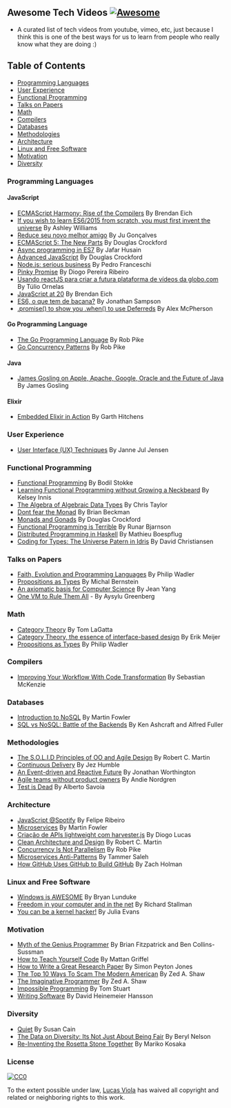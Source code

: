 ## Awesome Tech Videos [![Awesome](https://cdn.rawgit.com/sindresorhus/awesome/d7305f38d29fed78fa85652e3a63e154dd8e8829/media/badge.svg)](https://github.com/sindresorhus/awesome)

* A curated list of tech videos from youtube, vimeo, etc, just because
I think this is one of the best ways for us to learn from people who
really know what they are doing :)

## Table of Contents
* [Programming Languages](https://github.com/lucasviola/awesome-tech-videos#programming-languages)
* [User Experience](https://github.com/lucasviola/awesome-tech-videos#user-experience)
* [Functional Programming](https://github.com/lucasviola/awesome-tech-videos#functional-programming)
* [Talks on Papers](https://github.com/lucasviola/awesome-tech-videos#talks-on-papers)
* [Math](https://github.com/lucasviola/awesome-tech-videos#math)
* [Compilers](https://github.com/lucasviola/awesome-tech-videos#compilers)
* [Databases](https://github.com/lucasviola/awesome-tech-videos#databases)
* [Methodologies](https://github.com/lucasviola/awesome-tech-videos#methodologies)
* [Architecture](https://github.com/lucasviola/awesome-tech-videos#architecture)
* [Linux and Free Software](https://github.com/lucasviola/awesome-tech-videos#linux-and-free-software)
* [Motivation](https://github.com/lucasviola/awesome-tech-videos#motivation)
* [Diversity](https://github.com/lucasviola/awesome-tech-videos#diversity)
 

### Programming Languages

#### JavaScript

- [ECMAScript Harmony: Rise of the Compilers](https://www.youtube.com/watch?v=PlmsweSNhTw&index) By Brendan Eich
- [If you wish to learn ES6/2015 from scratch, you must first invent the universe](https://www.youtube.com/watch?v=DN4yLZB1vUQ) By Ashley Williams
- [Reduce seu novo melhor amigo](https://www.youtube.com/watch?v=P9mAnhNFKO4) By Ju Gonçalves
- [ECMAScript 5: The New Parts](https://www.youtube.com/watch?v=UTEqr0IlFKY) By Douglas Crockford
- [Async programming in ES7](https://www.youtube.com/watch?v=lil4YCCXRYc) By Jafar Husain
- [Advanced JavaScript](https://www.youtube.com/watch?v=DwYPG6vreJg) By Douglas Crockford
- [Node.js: serious business](https://www.youtube.com/watch?v=_0opytdAXHk) By Pedro Franceschi
- [Pinky Promise](https://www.youtube.com/watch?v=-N8kFr_gaAI) By Diogo Pereira Ribeiro
- [Usando reactJS para criar a futura plataforma de vídeos da globo.com](https://www.youtube.com/watch?v=Hm49qF7DAXw) By Túlio Ornelas
- [JavaScript at 20](https://www.youtube.com/watch?v=bM79WQ9iMZQ) By Brendan Eich
- [ES6, o que tem de bacana?](https://www.youtube.com/watch?v=VHRdSnJbNLg) By Jonathan Sampson
- [.promise() to show you .when() to use Deferreds](https://www.youtube.com/watch?v=juRtEEsHI9E) By Alex McPherson

#### Go Programming Language

- [The Go Programming Language](https://www.youtube.com/watch?v=rKnDgT73v8s) By Rob Pike
- [Go Concurrency Patterns](https://www.youtube.com/watch?v=f6kdp27TYZs) By Rob Pike

#### Java

- [James Gosling on Apple, Apache, Google, Oracle and the Future of Java](https://www.youtube.com/watch?v=9ei-rbULWoA) By James Gosling

#### Elixir

- [Embedded Elixir in Action](https://www.youtube.com/watch?v=kpzQrFC55q4) By Garth Hitchens 

### User Experience
- [User Interface (UX) Techniques](https://www.youtube.com/watch?v=7OSkB4BCx00) By Janne Jul Jensen

### Functional Programming

- [Functional Programming](https://www.youtube.com/watch?v=DHubfS8E--o) By Bodil Stokke
- [Learning Functional Programming without Growing a Neckbeard](https://www.youtube.com/watch?v=OOvL6QAxRK4) By Kelsey Innis
- [The Algebra of Algebraic Data Types](https://www.youtube.com/watch?v=YScIPA8RbVE) By Chris Taylor
- [Dont fear the Monad](https://www.youtube.com/watch?v=ZhuHCtR3xq8) By Brian Beckman
- [Monads and Gonads](https://www.youtube.com/watch?v=dkZFtimgAcM) By Douglas Crockford
- [Functional Programming is Terrible](https://www.youtube.com/watch?v=hzf3hTUKk8U) By Runar Bjarnson
- [Distributed Programming in Haskell](https://www.youtube.com/watch?v=qlnU73a3Cw0) By Mathieu Boespflug
- [Coding for Types: The Universe Patern in Idris](https://www.youtube.com/watch?v=AWeT_G04a0A) By David Christiansen

### Talks on Papers
- [Faith, Evolution and Programming Languages](https://www.youtube.com/watch?v=8frGknO8rIg) By Philip Wadler
- [Propositions as Types](https://www.youtube.com/watch?v=K-YYoigWN24) By Michal Bernstein
- [An axiomatic basis for Computer Science](https://www.youtube.com/watch?v=GQi-6-d5ooQ) By Jean Yang 
- [One VM to Rule Them All](https://www.youtube.com/watch?v=L3e8G5l9gT8) - By Aysylu Greenberg

### Math

- [Category Theory](https://www.youtube.com/watch?v=o6L6XeNdd_k&list=FLCYmxNRJq3v_zDtEQrQuBKQ) By Tom LaGatta
- [Category Theory, the essence of interface-based design](https://www.youtube.com/watch?v=JMP6gI5mLHc) By Erik Meijer
- [Propositions as Types](https://www.youtube.com/watch?v=IOiZatlZtGU) By Philip Wadler

### Compilers

- [Improving Your Workflow With Code Transformation](https://www.youtube.com/watch?v=OFuDvqZmUrE) By Sebastian McKenzie

### Databases

- [Introduction to NoSQL](https://www.youtube.com/watch?v=qI_g07C_Q5I) By Martin Fowler
- [SQL vs NoSQL: Battle of the Backends](https://www.youtube.com/watch?v=rRoy6I4gKWU) By Ken Ashcraft and Alfred Fuller

### Methodologies

- [The S.O.L.I.D Principles of OO and Agile Design](https://www.youtube.com/watch?v=t86v3N4OshQ) By Robert C. Martin
- [Continuous Delivery](https://www.youtube.com/watch?v=skLJuksCRTw) By Jez Humble
- [An Event-driven and Reactive Future](https://www.youtube.com/watch?v=_VdIQTtRkb8) By Jonathan Worthington
- [Agile teams without product owners](https://www.youtube.com/watch?v=SIoukaoFZ9Y) By Andie Nordgren
- [Test is Dead](https://www.youtube.com/watch?v=X1jWe5rOu3g) By Alberto Savoia

### Architecture

- [JavaScript @Spotify](https://www.youtube.com/watch?v=xyR4G2XgcHU) By Felipe Ribeiro
- [Microservices](https://www.youtube.com/watch?v=2yko4TbC8cI) By Martin Fowler
- [Criação de APIs lightweight com harvester.js](https://www.youtube.com/watch?v=r2bIhTO5FcM) By Diogo Lucas
- [Clean Architecture and Design](https://www.youtube.com/watch?v=asLUTiJJqdE) By Robert C. Martin
- [Concurrency Is Not Parallelism](https://www.youtube.com/watch?v=cN_DpYBzKso) By Rob Pike
- [Microservices Anti-Patterns](https://www.youtube.com/watch?v=I56HzTKvZKc) By Tammer Saleh
- [How GitHub Uses GitHub to Build GitHub](https://www.youtube.com/watch?v=qyz3jkOBbQY) By Zach Holman

### Linux and Free Software

- [Windows is AWESOME](https://www.youtube.com/watch?v=Zu0l-Ac7fTU&index=1&list=PLzcMzE4Sz1bDfHOZ2gTbcT7l4p2RaHa1L) By Bryan Lunduke
- [Freedom in your computer and in the net](https://www.youtube.com/watch?v=2lupgHYiK9Q) By Richard Stallman
- [You can be a kernel hacker!](https://www.youtube.com/watch?v=0IQlpFWTFbM) By Julia Evans

### Motivation

- [Myth of the Genius Programmer](https://www.youtube.com/watch?v=0SARbwvhupQ) By Brian Fitzpatrick and Ben Collins-Sussman
- [How to Teach Yourself Code](https://www.youtube.com/watch?v=T0qAjgQFR4c) By Mattan Griffel
- [How to Write a Great Research Paper](https://www.youtube.com/watch?v=g3dkRsTqdDA) By Simon Peyton Jones
- [The Top 10 Ways To Scam The Modern American](https://www.youtube.com/watch?v=neI_Pj558CY) By Zed A. Shaw
- [The Imaginative Programmer](https://www.youtube.com/watch?v=w1-bDwNtG-I) By Zed A. Shaw
- [Impossible Programming](https://www.youtube.com/watch?v=hN63FOa_Gp4) By Tom Stuart
- [Writing Software](https://www.youtube.com/watch?v=9LfmrkyP81M) By David Heinemeier Hansson

### Diversity

- [Quiet](https://www.youtube.com/watch?v=AzlCIS072_Y) By Susan Cain
- [The Data on Diversity: Its Not Just About Being Fair](https://www.youtube.com/watch?v=Am3tHJzqnMki) By Beryl Nelson
- [Re-Inventing the Rosetta Stone Together](https://www.youtube.com/watch?v=OOzAly5Rs7g) By Mariko Kosaka
### License

[![CC0](https://i.creativecommons.org/p/zero/1.0/88x31.png)](https://creativecommons.org/publicdomain/zero/1.0/)

To the extent possible under law, [Lucas Viola](http://lucasviola.github.io) has waived all copyright and related or neighboring rights to this work.
